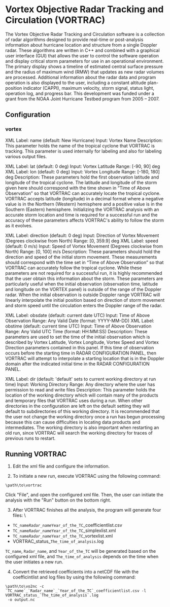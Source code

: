 # Vortex Objective Radar Tracking and Circulation (VORTRAC)

The Vortex Objective Radar Tracking and Circulation software is a collection of radar algorithms designed to provide real-time or post-analysis information about hurricane location and structure from a single Doppler radar. These algorithms are written in C++ and combined with a graphical user interface (GUI) that allows the user to control the software operation and display critical storm parameters for use in an operational environment. The primary display shows a timeline of estimated central surface pressure and the radius of maximum wind (RMW) that updates as new radar volumes are processed. Additional information about the radar data and program operation is also displayed to the user, including a constant altitude plan-position indicator (CAPPI), maximum velocity, storm signal, status light, operation log, and progress bar. This development was funded under a grant from the NOAA Joint Hurricane Testbed program from 2005 – 2007.

## Configuration

### vortex
XML Label:		name (default: New Hurricane)
Input: 		Vortex Name
Description:		This parameter holds the name of the tropical cyclone that VORTRAC is tracking.  This parameter is used internally for labeling and also for labeling various output files.  

XML Label:		lat (default: 0 deg) 
Input: 		Vortex Latitude
Range: 		[-90, 90] deg
XML Label:		lon (default: 0 deg) 
Input: 		Vortex Longitude
Range: 		[-180, 180] deg
Description:		These parameters hold the first observation latitude and longitude of the tropical cyclone.  The latitude and longitude of the storm given here should correspond with the time shown in “Time of Above Observation” so that VORTRAC can accurately locate the tropical cyclone.  VORTRAC accepts latitude (longitude) in a decimal format where a negative value is in the Northern (Western) hemisphere and a positive value is in the Southern (Eastern) hemisphere.  Initializing the VORTRAC analysis with an accurate storm location and time is required for a successful run and the accuracy of these parameters affects VORTRAC's ability to follow the storm as it evolves. 

XML Label:		direction (default: 0 deg)
Input: 		Direction of Vortex Movement (Degrees clockwise from North)
Range: 		[0, 359.9] deg
XML Label:		speed (default: 0 m/s)
Input: 		Speed of Vortex Movement (Degrees clockwise from North)
Range: 		[0, 100] m/s
Description:		These parameters should hold the direction and speed of the initial storm movement.  These measurements should correspond with the time set in “Time of Above Observation” so that VORTRAC can accurately follow the tropical cyclone.  While these parameters are not required for a successful run, it is highly recommended that the user obtain this information about the storm.  These parameters are particularly useful when the initial observation (observation time, latitude and longitude on the VORTEX panel) is outside of the range of the Doppler radar.  When the initial observation is outside Doppler range VORTRAC will linearly interpolate the initial position based on direction of storm movement and storm speed until the circulation enters the Doppler range of the radar.

XML Label:		obsdate (default: current date UTC)
Input: 		Time of Above Observation
Range: 		Any Valid Date (format: YYYY-MM-DD)
XML Label:		obstime (default: current time UTC)
Input: 		Time of Above Observation
Range: 		Any Valid UTC Time (format: HH:MM:SS)
Description:		These parameters are used to set the time of the initial observation which is described by Vortex Latitude, Vortex Longitude, Vortex Speed and Vortex Direction parameters contained in this panel.  If this time of observation occurs before the starting time in RADAR CONFIGURATION PANEL, then VORTRAC will attempt to interpolate a starting location that is in the Doppler domain after the indicated initial time in the RADAR CONFIGURATION PANEL. 

XML Label:		dir (default: 'default' sets to current working directory at run time)
Input: 		Working Directory
Range:			Any directory where the user has permission to read and write files
Description:		This parameter holds the location of the working directory which will contain many of the products and temporary files that VORTRAC uses during a run.  When other directories in the configuration are left on the default setting they will default to subdirectories of this working directory.  It is recommended that the user not change the working directory once a run has begun processing because this can cause difficulties in locating data products and intermediates.  The working directory is also important when restarting an old run, since VORTRAC will search the working directory for traces of previous runs to restart.




## Running VORTRAC

1. Edit the xml file and configure the information.


2. To initiate a new run, execute VORTRAC using the following command:
```terminal
\path\to\vortrac
```
Click "File", and open the configured xml file. Then, the user can initiate the analysis with the "Run" button on the bottom right.

3. After VORTRAC finishes all the analysis, the program will generate four files: \\

- `TC_name`_`Radar_name`_`Year_of_the_TC`_coefficientlist.csv
- `TC_name`_`Radar_name`_`Year_of_the_TC`_simplexlist.xml
- `TC_name`_`Radar_name`_`Year_of_the_TC`_vortexlist.xml
- VORTRAC_status_`The_time_of_analysis`.log

`TC_name`, `Radar_name`, and `Year_of_the_TC` will be generated based on the configured xml file, and `The_time_of_analysis` depends on the time when the user initiates a new run.

4. Convert the retrieved coefficients into a netCDF file with the coefficintlist and log files by using the following command:
```terminal
\path\to\vo2nc -c `TC_name`_`Radar_name`_`Year_of_the_TC`_coefficientlist.csv -l VORTRAC_status_`The_time_of_analysis`.log
 -o output.nc
 ```
 

